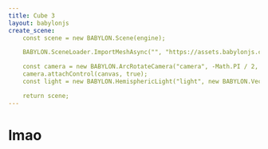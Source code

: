 ```yaml
---
title: Cube 3
layout: babylonjs
create_scene:
    const scene = new BABYLON.Scene(engine);

    BABYLON.SceneLoader.ImportMeshAsync("", "https://assets.babylonjs.com/meshes/", "box.babylon");

    const camera = new BABYLON.ArcRotateCamera("camera", -Math.PI / 2, Math.PI / 2.5, 15, new BABYLON.Vector3(0, 0, 0));
    camera.attachControl(canvas, true);
    const light = new BABYLON.HemisphericLight("light", new BABYLON.Vector3(1, 1, 0));

    return scene;
---
```


# lmao